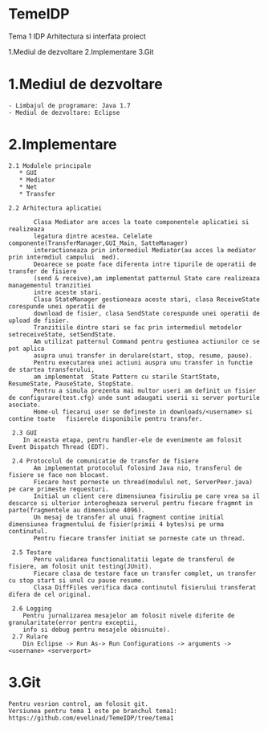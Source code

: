 TemeIDP
=======

Tema 1 
IDP Arhitectura si interfata proiect

1.Mediul de dezvoltare
2.Implementare
3.Git
   
1.Mediul de dezvoltare
=======================    
    - Limbajul de programare: Java 1.7
    - Mediul de dezvoltare: Eclipse
    

2.Implementare
==============
    2.1 Modulele principale
       * GUI
       * Mediator
       * Net
       * Transfer
       
    2.2 Arhitectura aplicatiei
       
           Clasa Mediator are acces la toate componentele aplicatiei si realizeaza
           legatura dintre acestea. Celelate componente(TransferManager,GUI_Main, SatteManager)
           interactioneaza prin intermediul Mediator(au acces la mediator prin intermdiul campului  med).
           Deoarece se poate face diferenta intre tipurile de operatii de transfer de fisiere
           (send & receive),am implementat patternul State care realizeaza managementul tranzitiei
           intre aceste stari.
           Clasa StateManager gestioneaza aceste stari, clasa ReceiveState corespunde unei operatii de
           download de fisier, clasa SendState corespunde unei operatii de upload de fisier.
           Tranzitiile dintre stari se fac prin intermediul metodelor setreceiveState, setSendState.
           Am utilizat patternul Command pentru gestiunea actiunilor ce se pot aplica
           asupra unui transfer in derulare(start, stop, resume, pause).
           Pentru executarea unei actiuni auspra unu transfer in functie de startea transferului,
           am implementat  State Pattern cu starile StartState, ResumeState, PauseState, StopState.
           Pentru a simula prezenta mai multor useri am definit un fisier de configurare(test.cfg) unde sunt adaugati userii si server porturile asociate.
           Home-ul fiecarui user se defineste in downloads/<username> si contine toate   fisierele disponibile pentru transfer.
           
     2.3 GUI
        In aceasta etapa, pentru handler-ele de evenimente am folosit Event Dispatch Thread (EDT).
              
     2.4 Protocolul de comunicatie de transfer de fisiere
           Am implementat protocolul folosind Java nio, transferul de fisiere se face non blocant.
           Fiecare host porneste un thread(modulul net, ServerPeer.java) pe care primeste requesturi.
           Initial un client cere dimensiunea fisiruliu pe care vrea sa il descarce si ulterior interogheaza serverul pentru fiecare fragmnt in parte(fragmentele au dimensiune 4096).
           Un mesaj de transfer al unui fragment contine initial dimensiunea fragmentului de fisier(primii 4 bytes)si pe urma continutul.
           Pentru fiecare transfer initiat se porneste cate un thread.

     2.5 Testare
           Penru validarea functionalitatii legate de transferul de fisiere, am folosit unit testing(JUnit).
           Fiecare clasa de testare face un transfer complet, un transfer cu stop start si unul cu pause resume.
           Clasa DiffFiles verifica daca continutul fisierului transferat difera de cel original.

     2.6 Logging
        Pentru jurnalizarea mesajelor am folosit nivele diferite de granularitate(error pentru exceptii,
        info si debug pentru mesajele obisnuite).
     2.7 Rulare
        Din Eclipse -> Run As-> Run Configurations -> arguments -> <usernane> <serverport>
        
    
3.Git
======
    Pentru vesrion control, am folosit git.
    Versiunea pentru tema 1 este pe branchul tema1:
    https://github.com/evelinad/TemeIDP/tree/tema1
